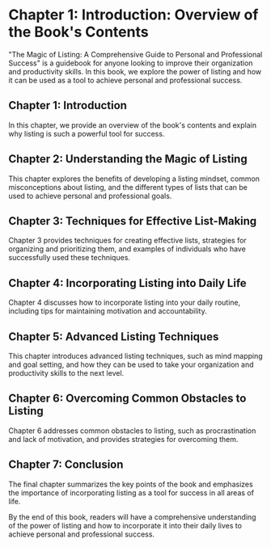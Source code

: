 Chapter 1: Introduction: Overview of the Book's Contents
========================================================

"The Magic of Listing: A Comprehensive Guide to Personal and Professional Success" is a guidebook for anyone looking to improve their organization and productivity skills. In this book, we explore the power of listing and how it can be used as a tool to achieve personal and professional success.

Chapter 1: Introduction
-----------------------

In this chapter, we provide an overview of the book's contents and explain why listing is such a powerful tool for success.

Chapter 2: Understanding the Magic of Listing
---------------------------------------------

This chapter explores the benefits of developing a listing mindset, common misconceptions about listing, and the different types of lists that can be used to achieve personal and professional goals.

Chapter 3: Techniques for Effective List-Making
-----------------------------------------------

Chapter 3 provides techniques for creating effective lists, strategies for organizing and prioritizing them, and examples of individuals who have successfully used these techniques.

Chapter 4: Incorporating Listing into Daily Life
------------------------------------------------

Chapter 4 discusses how to incorporate listing into your daily routine, including tips for maintaining motivation and accountability.

Chapter 5: Advanced Listing Techniques
--------------------------------------

This chapter introduces advanced listing techniques, such as mind mapping and goal setting, and how they can be used to take your organization and productivity skills to the next level.

Chapter 6: Overcoming Common Obstacles to Listing
-------------------------------------------------

Chapter 6 addresses common obstacles to listing, such as procrastination and lack of motivation, and provides strategies for overcoming them.

Chapter 7: Conclusion
---------------------

The final chapter summarizes the key points of the book and emphasizes the importance of incorporating listing as a tool for success in all areas of life.

By the end of this book, readers will have a comprehensive understanding of the power of listing and how to incorporate it into their daily lives to achieve personal and professional success.
